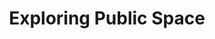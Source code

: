 ---
title: "Exploring Public Space"
picture: "/assets/camera-roll/2015/2015-09-26-exploring-public-space/20150926_203642225_iOS.jpg"
thumbnail: "/assets/camera-roll/2015/2015-09-26-exploring-public-space/20150926_203642225_iOS-thumbnail.jpg"
tags:
  - Photograph
  - Reflection
  - Circle
  - Seattle
---